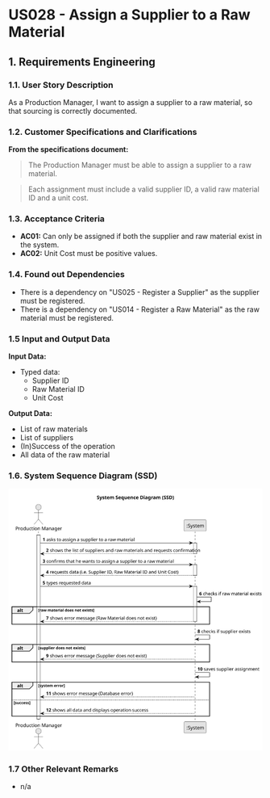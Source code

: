 # US028 - Assign a Supplier to a Raw Material

## 1. Requirements Engineering

### 1.1. User Story Description

As a Production Manager, I want to assign a supplier to a raw material, so that sourcing is correctly documented.

### 1.2. Customer Specifications and Clarifications

**From the specifications document:**

>   The Production Manager must be able to assign a supplier to a raw material.

>	Each assignment must include a valid supplier ID, a valid raw material ID and a unit cost.

### 1.3. Acceptance Criteria

* **AC01:** Can only be assigned if both the supplier and raw material exist in the system.
* **AC02:** Unit Cost must be positive values.

### 1.4. Found out Dependencies

* There is a dependency on "US025 - Register a Supplier" as the supplier must be registered.
* There is a dependency on "US014 - Register a Raw Material" as the raw material must be registered.

### 1.5 Input and Output Data

**Input Data:**

* Typed data:
  * Supplier ID
  * Raw Material ID
  * Unit Cost

**Output Data:**

* List of raw materials
* List of suppliers
* (In)Success of the operation
* All data of the raw material

### 1.6. System Sequence Diagram (SSD)

![System Sequence Diagram](svg/us028-system-sequence-diagram.svg)

### 1.7 Other Relevant Remarks

* n/a